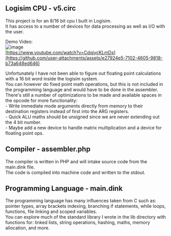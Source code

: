 ## Logisim CPU - v5.circ
This project is for an 8/16 bit cpu I built in Logisim.  
It has access to a number of devices for data processing as well as I/O with the user.   
  
Demo Video:  
![image](https://github.com/user-attachments/assets/e27924e5-7102-4605-9818-b73a648ed646)  
[https://www.youtube.com/watch?v=CdqjycKLmDs](https://github.com/user-attachments/assets/e27924e5-7102-4605-9818-b73a648ed646)
  

Unfortunately I have not been able to figure out floating point calculations with a 16 bit word inside the logisim system.  
You can however do fixed point math operations, but this is not included in the programming language and would have to be done in the assembler.  
There's still a number of optimizations to be made and available spaces in the opcode for more functionality:  
	- Write immediate mode arguments directly from memory to their destination registers instead of first into the ARG registers.  
 	- Quick ALU maths should be unsigned since we are never extending out the 4 bit number.  
	- Maybe add a new device to handle matrix multiplication and a device for floating point ops.  

## Compiler - assembler.php
The compiler is written in PHP and will intake source code from the main.dink file.  
The code is compiled into machine code and written to the stdout.  

## Programming Language - main.dink
The programming language has many influences taken from C such as: pointer types, array brackets indexing, branching if statements, while loops, functions, file linking and scoped variables.  
You can explore much of the standard library I wrote in the lib directory with functions for: linked lists, string operations, hashing, maths, memory allocation, and more.   
